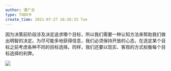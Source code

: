 ```yaml
---
author: 谭广志
type: TODO卡
create_time: 2021-07-27 16:26:33 Tue
---
```





因为决策前阶段涉及决定追求哪个目标，所以我们需要一种认知方法来帮助我们做出明智的决定。为尽可能多地获得信息，我们必须保持开放的心态，在选定某个目标之前考虑各种不同的目标选择。同样，我们还要以现实、客观的方式权衡每个目标选择的利弊。





![](http://picbed.tgz666.top/20210727162827.png?roundPic/radius/25%7CimageView2/2/w/1000/h/1618)





































